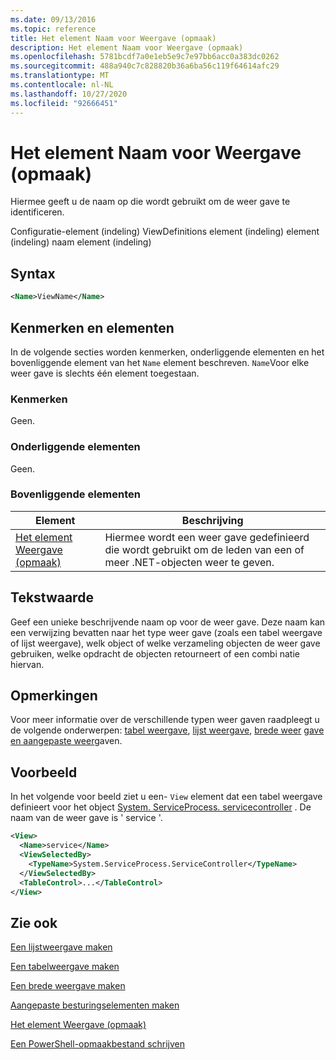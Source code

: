```yaml
---
ms.date: 09/13/2016
ms.topic: reference
title: Het element Naam voor Weergave (opmaak)
description: Het element Naam voor Weergave (opmaak)
ms.openlocfilehash: 5781bcdf7a0e1eb5e9c7e97bb6acc0a383dc0262
ms.sourcegitcommit: 488a940c7c828820b36a6ba56c119f64614afc29
ms.translationtype: MT
ms.contentlocale: nl-NL
ms.lasthandoff: 10/27/2020
ms.locfileid: "92666451"
---
```

# <a name="name-element-for-view-format"></a>Het element Naam voor Weergave (opmaak)

Hiermee geeft u de naam op die wordt gebruikt om de weer gave te identificeren.

Configuratie-element (indeling) ViewDefinitions element (indeling) element (indeling) naam element (indeling)

## <a name="syntax"></a>Syntax

```xml
<Name>ViewName</Name>
```

## <a name="attributes-and-elements"></a>Kenmerken en elementen

In de volgende secties worden kenmerken, onderliggende elementen en het bovenliggende element van het `Name` element beschreven. `Name`Voor elke weer gave is slechts één element toegestaan.

### <a name="attributes"></a>Kenmerken

Geen.

### <a name="child-elements"></a>Onderliggende elementen

Geen.

### <a name="parent-elements"></a>Bovenliggende elementen

|Element|Beschrijving|
|-------------|-----------------|
|[Het element Weergave (opmaak)](./view-element-format.md)|Hiermee wordt een weer gave gedefinieerd die wordt gebruikt om de leden van een of meer .NET-objecten weer te geven.|

## <a name="text-value"></a>Tekstwaarde

Geef een unieke beschrijvende naam op voor de weer gave. Deze naam kan een verwijzing bevatten naar het type weer gave (zoals een tabel weergave of lijst weergave), welk object of welke verzameling objecten de weer gave gebruiken, welke opdracht de objecten retourneert of een combi natie hiervan.

## <a name="remarks"></a>Opmerkingen

Voor meer informatie over de verschillende typen weer gaven raadpleegt u de volgende onderwerpen: [tabel weergave](./creating-a-table-view.md), [lijst weergave](./creating-a-list-view.md), [brede weer](./creating-a-wide-view.md) [gave en aangepaste weer](./creating-custom-controls.md)gaven.

## <a name="example"></a>Voorbeeld

In het volgende voor beeld ziet u een- `View` element dat een tabel weergave definieert voor het object [System. ServiceProcess. servicecontroller](/dotnet/api/System.ServiceProcess.ServiceController) . De naam van de weer gave is ' service '.

```xml
<View>
  <Name>service</Name>
  <ViewSelectedBy>
    <TypeName>System.ServiceProcess.ServiceController</TypeName>
  </ViewSelectedBy>
  <TableControl>...</TableControl>
</View>

```

## <a name="see-also"></a>Zie ook

[Een lijstweergave maken](./creating-a-list-view.md)

[Een tabelweergave maken](./creating-a-table-view.md)

[Een brede weergave maken](./creating-a-wide-view.md)

[Aangepaste besturingselementen maken](./creating-custom-controls.md)

[Het element Weergave (opmaak)](./view-element-format.md)

[Een PowerShell-opmaakbestand schrijven](./writing-a-powershell-formatting-file.md)
